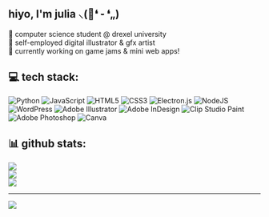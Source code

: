 ## hiyo, I'm julia ⸜(🌼❛ ֊ ❛„)

🌷 computer science student @ drexel university<br/>
🌿 self-employed digital illustrator & gfx artist<br/>
🌸 currently working on game jams & mini web apps!

## 💻 tech stack:
![Python](https://img.shields.io/badge/python-3670A0?style=flat&logo=python&logoColor=ffdd54) ![JavaScript](https://img.shields.io/badge/javascript-%23323330.svg?style=flat&logo=javascript&logoColor=%23F7DF1E) ![HTML5](https://img.shields.io/badge/html5-%23E34F26.svg?style=flat&logo=html5&logoColor=white) ![CSS3](https://img.shields.io/badge/css3-%231572B6.svg?style=flat&logo=css3&logoColor=white) ![Electron.js](https://img.shields.io/badge/Electron-191970?style=flat&logo=Electron&logoColor=white) ![NodeJS](https://img.shields.io/badge/node.js-6DA55F?style=flat&logo=node.js&logoColor=white) ![WordPress](https://img.shields.io/badge/WordPress-%23117AC9.svg?style=flat&logo=WordPress&logoColor=white) ![Adobe Illustrator](https://img.shields.io/badge/adobe%20illustrator-%23FF9A00.svg?style=flat&logo=adobe%20illustrator&logoColor=white) ![Adobe InDesign](https://img.shields.io/badge/Adobe%20InDesign-49021F?style=flat&logo=adobeindesign&logoColor=FF3366) ![Clip Studio Paint](https://img.shields.io/badge/ClipStudioPaint-%23CFD3D3.svg?style=flat&logo=ClipStudioPaint&logoColor=white) ![Adobe Photoshop](https://img.shields.io/badge/adobe%20photoshop-%2331A8FF.svg?style=flat&logo=adobe%20photoshop&logoColor=white) ![Canva](https://img.shields.io/badge/Canva-%2300C4CC.svg?style=flat&logo=Canva&logoColor=white)
## 📊 github stats:
![](https://github-readme-stats.vercel.app/api?username=juliaveal&theme=cobalt&hide_border=false&include_all_commits=false&count_private=false)<br/>
![](https://nirzak-streak-stats.vercel.app/?user=juliaveal&theme=cobalt&hide_border=false)<br/>
![](https://github-readme-stats.vercel.app/api/top-langs/?username=juliaveal&theme=cobalt&hide_border=false&include_all_commits=false&count_private=false&layout=compact)

---
[![](https://visitcount.itsvg.in/api?id=juliaveal&icon=0&color=0)](https://visitcount.itsvg.in)

<!-- Proudly created with GPRM ( https://gprm.itsvg.in ) -->
